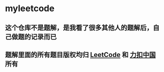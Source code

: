# myleetcode

## 这个仓库不是题解，是我看了很多其他人的题解后，自己做题的记录而已

## 题解里面的所有题目版权均归 [LeetCode](https://leetcode.com/) 和 [力扣中国](https://leetcode-cn.com/) 所有  
